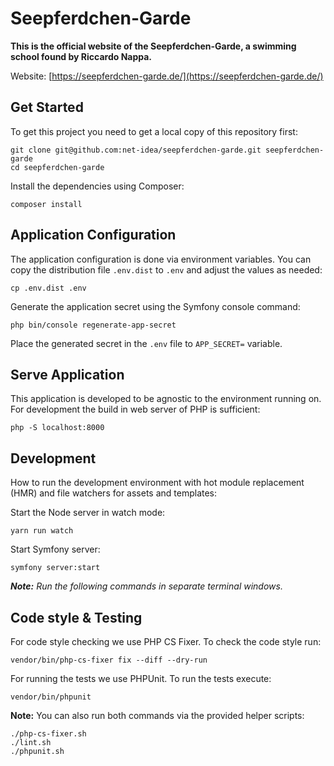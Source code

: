 # Seepferdchen-Garde

**This is the official website of the Seepferdchen-Garde, a swimming school found by Riccardo Nappa.**

Website: [https://seepferdchen-garde.de/](https://seepferdchen-garde.de/)

## Get Started

To get this project you need to get a local copy of this repository first:

```shell
git clone git@github.com:net-idea/seepferdchen-garde.git seepferdchen-garde
cd seepferdchen-garde
```

Install the dependencies using Composer:

```shell
composer install
```

## Application Configuration

The application configuration is done via environment variables. You can copy the distribution file `.env.dist` to `.env` and adjust the values as needed:

```shell
cp .env.dist .env
```

Generate the application secret using the Symfony console command:

```shell
php bin/console regenerate-app-secret
```

Place the generated secret in the `.env` file to `APP_SECRET=` variable.

## Serve Application

This application is developed to be agnostic to the environment running on. For development the build in web server of PHP is sufficient:

```shell
php -S localhost:8000
```

## Development

How to run the development environment with hot module replacement (HMR) and file watchers for assets and templates:

Start the Node server in watch mode:

```shell
yarn run watch
```

Start Symfony server:

```shell
symfony server:start
```

_**Note:** Run the following commands in separate terminal windows._

## Code style & Testing

For code style checking we use PHP CS Fixer. To check the code style run:

```shell
vendor/bin/php-cs-fixer fix --diff --dry-run
```

For running the tests we use PHPUnit. To run the tests execute:

```shell
vendor/bin/phpunit
```

**Note:** You can also run both commands via the provided helper scripts:

```shell
./php-cs-fixer.sh
./lint.sh
./phpunit.sh
```

